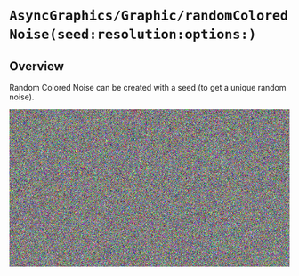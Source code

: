 # ``AsyncGraphics/Graphic/randomColoredNoise(seed:resolution:options:)``

## Overview

Random Colored Noise can be created with a seed (to get a unique random noise).

![Random Colored Noise](https://github.com/heestand-xyz/AsyncGraphics-Docs/blob/main/Images/Visuals/Noise-Random-Colored.png?raw=true)
